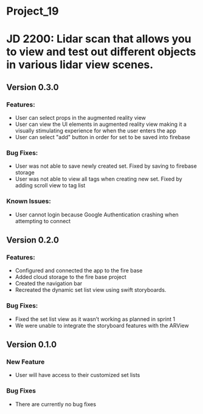 # Project_19
# JD 2200: Lidar scan that allows you to view and test out different objects in various lidar view scenes.
## Version 0.3.0
### Features: 
  * User can select props in the augmented reality view
  * User can view the UI elements in augmented reality view making it a visually stimulating experience for when the user enters the app
  * User can select "add" button in order for set to be saved into firebase
### Bug Fixes:
  * User was not able to save newly created set. Fixed by saving to firebase storage
  * User was not able to view all tags when creating new set. Fixed by adding scroll view to tag list
### Known Issues:
  * User cannot login because Google Authentication crashing when attempting to connect 
## Version 0.2.0
### Features: 
  * Configured and connected the app to the fire base
  * Added cloud storage to the fire base project
  * Created the navigation bar
  * Recreated the dynamic set list view using swift storyboards.
### Bug Fixes: 
  * Fixed the set list view as it wasn’t working as planned in sprint 1
  * We were unable to integrate the storyboard features with the ARView
## Version 0.1.0
### New Feature
  * User will have access to their customized set lists 
### Bug Fixes
  * There are currently no bug fixes
